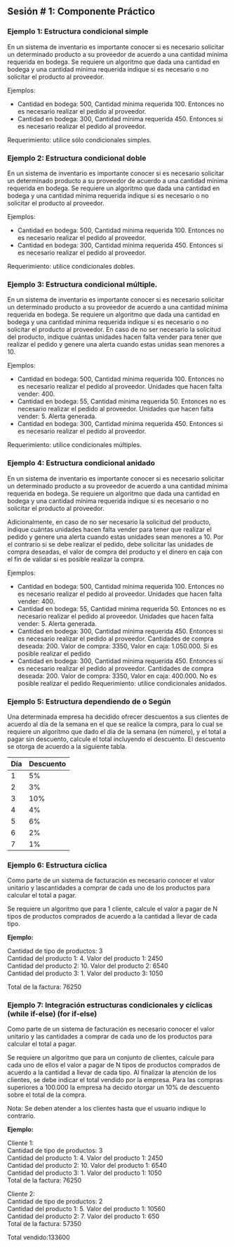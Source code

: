 ## Sesión # 1: Componente Práctico

### Ejemplo 1: Estructura condicional simple

En un sistema de inventario es importante conocer si es necesario solicitar un determinado
producto a su proveedor de acuerdo a una cantidad mínima requerida en bodega. Se requiere
un algoritmo que dada una cantidad en bodega y una cantidad mínima requerida indique si
es necesario o no solicitar el producto al proveedor.

Ejemplos:
* Cantidad en bodega: 500, Cantidad mínima requerida 100. Entonces no es necesario realizar
el pedido al proveedor.
* Cantidad en bodega: 300, Cantidad mínima requerida 450. Entonces si es necesario realizar
el pedido al proveedor.

Requerimiento: utilice sólo condicionales simples.

### Ejemplo 2: Estructura condicional doble

En un sistema de inventario es importante conocer si es necesario solicitar un determinado
producto a su proveedor de acuerdo a una cantidad mínima requerida en bodega. Se requiere
un algoritmo que dada una cantidad en bodega y una cantidad mínima requerida indique si
es necesario o no solicitar el producto al proveedor.

Ejemplos:
* Cantidad en bodega: 500, Cantidad mínima requerida 100. Entonces no es necesario realizar
el pedido al proveedor.
* Cantidad en bodega: 300, Cantidad mínima requerida 450. Entonces si es necesario realizar
el pedido al proveedor.

Requerimiento: utilice condicionales dobles.

### Ejemplo 3: Estructura condicional múltiple.

En un sistema de inventario es importante conocer si es necesario solicitar un determinado
producto a su proveedor de acuerdo a una cantidad mínima requerida en bodega. Se requiere
un algoritmo que dada una cantidad en bodega y una cantidad mínima requerida indique si
es necesario o no solicitar el producto al proveedor. En caso de no ser necesario la solicitud
del producto, indique cuántas unidades hacen falta vender para tener que realizar el pedido
y genere una alerta cuando estas unidas sean menores a 10.

Ejemplos:
* Cantidad en bodega: 500, Cantidad mínima requerida 100. Entonces no es necesario realizar
el pedido al proveedor. Unidades que hacen falta vender: 400.
* Cantidad en bodega: 55, Cantidad mínima requerida 50. Entonces no es necesario realizar
el pedido al proveedor. Unidades que hacen falta vender: 5. Alerta generada.
* Cantidad en bodega: 300, Cantidad mínima requerida 450. Entonces si es necesario realizar
el pedido al proveedor.

Requerimiento: utilice condicionales múltiples.

### Ejemplo 4: Estructura condicional anidado

En un sistema de inventario es importante conocer si es necesario solicitar un determinado
producto a su proveedor de acuerdo a una cantidad mínima requerida en bodega. Se requiere
un algoritmo que dada una cantidad en bodega y una cantidad mínima requerida indique si
es necesario o no solicitar el producto al proveedor.

Adicionalmente, en caso de no ser necesario la solicitud del producto, indique cuántas
unidades hacen falta vender para tener que realizar el pedido y genere una alerta cuando
estas unidades sean menores a 10. Por el contrario si se debe realizar el pedido, debe solicitar
las unidades de compra deseadas, el valor de compra del producto y el dinero en caja con el
fin de validar si es posible realizar la compra.

Ejemplos:
* Cantidad en bodega: 500, Cantidad mínima requerida 100. Entonces no es necesario realizar
el pedido al proveedor. Unidades que hacen falta vender: 400.
* Cantidad en bodega: 55, Cantidad mínima requerida 50. Entonces no es necesario realizar
el pedido al proveedor. Unidades que hacen falta vender: 5. Alerta generada.
* Cantidad en bodega: 300, Cantidad mínima requerida 450. Entonces si es necesario realizar
el pedido al proveedor. Cantidades de compra deseada: 200. Valor de compra: 3350, Valor
en caja: 1.050.000. Si es posible realizar el pedido
* Cantidad en bodega: 300, Cantidad mínima requerida 450. Entonces si es necesario realizar
el pedido al proveedor. Cantidades de compra deseada: 200. Valor de compra: 3350, Valor
en caja: 400.000. No es posible realizar el pedido
Requerimiento: utilice condicionales anidados.

### Ejemplo 5: Estructura dependiendo de o Según

Una determinada empresa ha decidido ofrecer descuentos a sus clientes de acuerdo al día
de la semana en el que se realice la compra, para lo cual se requiere un algoritmo que dado
el día de la semana (en número), y el total a pagar sin descuento, calcule el total incluyendo
el descuento. El descuento se otorga de acuerdo a la siguiente tabla.

| Día | Descuento |
|:----|:----------|
| 1   | 5%        |
| 2   | 3%        |
| 3   | 10%       |
| 4   | 4%        |
| 5   | 6%        |
| 6   | 2%        |
| 7   | 1%        |

### Ejemplo 6: Estructura cíclica

Como parte de un sistema de facturación es necesario conocer el valor unitario y lascantidades a comprar de cada uno de los productos para calcular el total a pagar.

Se requiere un algoritmo que para 1 cliente, calcule el valor a pagar de N tipos de productos
comprados de acuerdo a la cantidad a llevar de cada tipo.

**Ejemplo:**

Cantidad de tipo de productos: 3\
Cantidad del producto 1: 4. Valor del producto 1: 2450\
Cantidad del producto 2: 10. Valor del producto 2: 6540\
Cantidad del producto 3: 1. Valor del producto 3: 1050

Total de la factura: 76250

### Ejemplo 7: Integración estructuras condicionales y cíclicas (while if-else) (for if-else)

Como parte de un sistema de facturación es necesario conocer el valor unitario y las
cantidades a comprar de cada uno de los productos para calcular el total a pagar.

Se requiere un algoritmo que para un conjunto de clientes, calcule para cada uno de ellos el
valor a pagar de N tipos de productos comprados de acuerdo a la cantidad a llevar de cada
tipo. Al finalizar la atención de los clientes, se debe indicar el total vendido por la empresa.
Para las compras superiores a 100.000 la empresa ha decido otorgar un 10% de descuento
sobre el total de la compra.

Nota: Se deben atender a los clientes hasta que el usuario indique lo contrario.

**Ejemplo:**

Cliente 1:\
Cantidad de tipo de productos: 3\
Cantidad del producto 1: 4. Valor del producto 1: 2450\
Cantidad del producto 2: 10. Valor del producto 1: 6540\
Cantidad del producto 3: 1. Valor del producto 1: 1050\
Total de la factura: 76250

Cliente 2:\
Cantidad de tipo de productos: 2\
Cantidad del producto 1: 5. Valor del producto 1: 10560\
Cantidad del producto 2: 7. Valor del producto 1: 650\
Total de la factura: 57350

Total vendido:133600
